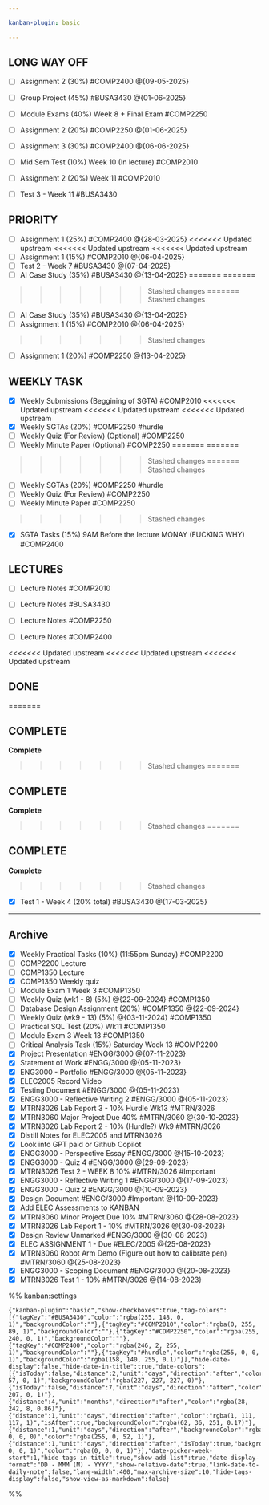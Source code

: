 ```yaml
---

kanban-plugin: basic

---
```


## LONG WAY OFF

- [ ] Assignment 2 (30%) #COMP2400 @{09-05-2025}
- [ ] Group Project (45%) #BUSA3430 @{01-06-2025}
- [ ] Module Exams (40%) Week 8 + Final Exam #COMP2250
- [ ] Assignment 2 (20%) #COMP2250 @{01-06-2025}
- [ ] Assignment 3 (30%) #COMP2400 @{06-06-2025}
- [ ] Mid Sem Test (10%) Week 10 (In lecture) #COMP2010
- [ ] Assignment 2 (20%) Week 11 #COMP2010
- [ ] Test 3 - Week 11 #BUSA3430


## PRIORITY

- [ ] Assignment 1 (25%) #COMP2400 @{28-03-2025}
<<<<<<< Updated upstream
<<<<<<< Updated upstream
<<<<<<< Updated upstream
- [ ] Assignment 1 (15%) #COMP2010 @{06-04-2025}
- [ ] Test 2 - Week 7 #BUSA3430 @{07-04-2025}
- [ ] AI Case Study (35%) #BUSA3430 @{13-04-2025}
=======
=======
>>>>>>> Stashed changes
=======
>>>>>>> Stashed changes
- [ ] AI Case Study (35%) #BUSA3430 @{13-04-2025}
- [ ] Assignment 1 (15%) #COMP2010 @{06-04-2025}
>>>>>>> Stashed changes
- [ ] Assignment 1 (20%) #COMP2250 @{13-04-2025}


## WEEKLY TASK

- [x] Weekly Submissions (Beggining of SGTA) #COMP2010
<<<<<<< Updated upstream
<<<<<<< Updated upstream
<<<<<<< Updated upstream
- [x] Weekly SGTAs (20%) #COMP2250 #hurdle
- [ ] Weekly Quiz (For Review) (Optional) #COMP2250
- [ ] Weekly Minute Paper (Optional) #COMP2250
=======
=======
>>>>>>> Stashed changes
=======
>>>>>>> Stashed changes
- [ ] Weekly SGTAs (20%) #COMP2250 #hurdle
- [ ] Weekly Quiz (For Review) #COMP2250
- [ ] Weekly Minute Paper #COMP2250
>>>>>>> Stashed changes
- [x] SGTA Tasks (15%) 9AM Before the lecture MONAY (FUCKING WHY) #COMP2400


## LECTURES

- [ ] Lecture Notes #COMP2010
- [ ] Lecture Notes #BUSA3430
- [ ] Lecture Notes #COMP2250
- [ ] Lecture Notes #COMP2400


<<<<<<< Updated upstream
<<<<<<< Updated upstream
<<<<<<< Updated upstream
## DONE

=======
## COMPLETE

**Complete**
>>>>>>> Stashed changes
=======
## COMPLETE

**Complete**
>>>>>>> Stashed changes
=======
## COMPLETE

**Complete**
>>>>>>> Stashed changes
- [x] Test 1 - Week 4 (20% total) #BUSA3430 @{17-03-2025}


***

## Archive

- [x] Weekly Practical Tasks (10%) (11:55pm Sunday) #COMP2200
- [ ] COMP2200 Lecture
- [ ] COMP1350 Lecture
- [x] COMP1350 Weekly quiz
- [ ] Module Exam 1 Week 3 #COMP1350
- [ ] Weekly Quiz (wk1 - 8) (5%) @{22-09-2024} #COMP1350
- [ ] Database Design Assignment (20%) #COMP1350 @{22-09-2024}
- [ ] Weekly Quiz (wk9  - 13) (5%) @{03-11-2024} #COMP1350
- [ ] Practical SQL Test (20%) Wk11 #COMP1350
- [ ] Module Exam 3 Week 13 #COMP1350
- [ ] Critical Analysis Task (15%) Saturday Week 13 #COMP2200
- [x] Project Presentation #ENGG/3000 @{07-11-2023}
- [x] Statement of Work #ENGG/3000 @{05-11-2023}
- [x] ENG3000 - Portfolio #ENGG/3000  @{05-11-2023}
- [x] ELEC2005 Record Video
- [x] Testing Document #ENGG/3000 @{05-11-2023}
- [x] ENGG3000 - Reflective Writing 2 #ENGG/3000  @{05-11-2023}
- [x] MTRN3026 Lab Report 3 - 10% Hurdle Wk13 #MTRN/3026
- [x] MTRN3060 Major Project Due 40% #MTRN/3060  @{30-10-2023}
- [x] MTRN3026 Lab Report 2  - 10% (Hurdle?) Wk9 #MTRN/3026
- [x] Distill Notes for ELEC2005 and MTRN3026
- [x] Look into GPT paid or Github Copilot
- [x] ENGG3000 - Perspective Essay #ENGG/3000  @{15-10-2023}
- [x] ENGG3000 - Quiz 4 #ENGG/3000  @{29-09-2023}
- [x] MTRN3026 Test 2 - WEEK 8 10% #MTRN/3026 #Important
- [x] ENGG3000 - Reflective Writing 1 #ENGG/3000  @{17-09-2023}
- [x] ENGG3000 - Quiz 2 #ENGG/3000  @{10-09-2023}
- [x] Design Document #ENGG/3000 #Important  @{10-09-2023}
- [x] Add ELEC Assessments to KANBAN
- [x] MTRN3060 Minor Project Due 10% #MTRN/3060 @{28-08-2023}
- [x] MTRN3026 Lab Report 1 - 10% #MTRN/3026 @{30-08-2023}
- [x] Design Review Unmarked #ENGG/3000 @{30-08-2023}
- [x] ELEC ASSIGNMENT 1 - Due #ELEC/2005 @{25-08-2023}
- [x] MTRN3060 Robot Arm Demo (Figure out how to calibrate pen) #MTRN/3060 @{25-08-2023}
- [x] ENGG3000 - Scoping Document #ENGG/3000  @{20-08-2023}
- [x] MTRN3026 Test 1 - 10% #MTRN/3026 @{14-08-2023}

%% kanban:settings
```
{"kanban-plugin":"basic","show-checkboxes":true,"tag-colors":[{"tagKey":"#BUSA3430","color":"rgba(255, 148, 0, 1)","backgroundColor":""},{"tagKey":"#COMP2010","color":"rgba(0, 255, 89, 1)","backgroundColor":""},{"tagKey":"#COMP2250","color":"rgba(255, 240, 0, 1)","backgroundColor":""},{"tagKey":"#COMP2400","color":"rgba(246, 2, 255, 1)","backgroundColor":""},{"tagKey":"#hurdle","color":"rgba(255, 0, 0, 1)","backgroundColor":"rgba(158, 140, 255, 0.1)"}],"hide-date-display":false,"hide-date-in-title":true,"date-colors":[{"isToday":false,"distance":2,"unit":"days","direction":"after","color":"rgba(255, 57, 0, 1)","backgroundColor":"rgba(227, 227, 227, 0)"},{"isToday":false,"distance":7,"unit":"days","direction":"after","color":"rgba(255, 207, 0, 1)"},{"distance":4,"unit":"months","direction":"after","color":"rgba(28, 242, 8, 0.86)"},{"distance":1,"unit":"days","direction":"after","color":"rgba(1, 111, 117, 1)","isAfter":true,"backgroundColor":"rgba(62, 36, 251, 0.17)"},{"distance":1,"unit":"days","direction":"after","backgroundColor":"rgba(0, 0, 0, 0)","color":"rgba(255, 0, 52, 1)"},{"distance":1,"unit":"days","direction":"after","isToday":true,"backgroundColor":"rgba(255, 0, 0, 1)","color":"rgba(0, 0, 0, 1)"}],"date-picker-week-start":1,"hide-tags-in-title":true,"show-add-list":true,"date-display-format":"DD - MMM (M) - YYYY","show-relative-date":true,"link-date-to-daily-note":false,"lane-width":400,"max-archive-size":10,"hide-tags-display":false,"show-view-as-markdown":false}
```
%%